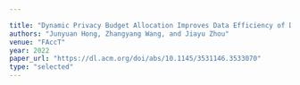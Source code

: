 ```yaml
---

title: "Dynamic Privacy Budget Allocation Improves Data Efficiency of Differentially Private Gradient Descent."
authors: "Junyuan Hong, Zhangyang Wang, and Jiayu Zhou"
venue: "FAccT"
year: 2022
paper_url: "https://dl.acm.org/doi/abs/10.1145/3531146.3533070"
type: "selected"
---
```

